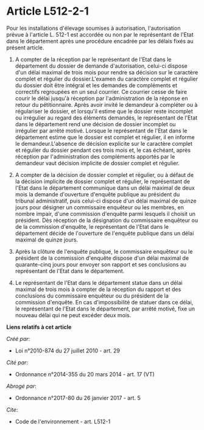 # Article L512-2-1

Pour les installations d'élevage soumises à autorisation, l'autorisation prévue à l'article L. 512-1 est accordée ou non par
le représentant de l'Etat dans le département après une procédure encadrée par les délais fixés au présent article. 

1. A compter de la réception par le représentant de l'Etat dans le département du dossier de demande d'autorisation, celui-ci
dispose d'un délai maximal de trois mois pour rendre sa décision sur le caractère complet et régulier du dossier.L'examen du
caractère complet et régulier du dossier doit être intégral et les demandes de compléments et correctifs regroupées en un
seul courrier. Ce courrier cesse de faire courir le délai jusqu'à réception par l'administration de la réponse en retour du
pétitionnaire. Après avoir invité le demandeur à compléter ou à régulariser le dossier, et lorsqu'il estime que le dossier
reste incomplet ou irrégulier au regard des éléments demandés, le représentant de l'Etat dans le département rend une
décision de dossier incomplet ou irrégulier par arrêté motivé. Lorsque le représentant de l'Etat dans le département estime
que le dossier est complet et régulier, il en informe le demandeur.L'absence de décision explicite sur le caractère complet
et régulier du dossier pendant ces trois mois et, le cas échéant, après réception par l'administration des compléments
apportés par le demandeur vaut décision implicite de dossier complet et régulier. 

2. A compter de la décision de dossier complet et régulier, ou à défaut de la décision implicite de dossier complet et
régulier, le représentant de l'Etat dans le département communique dans un délai maximal de deux mois la demande d'ouverture
d'enquête publique au président du tribunal administratif, puis celui-ci dispose d'un délai maximal de quinze jours pour
désigner un commissaire enquêteur ou les membres, en nombre impair, d'une commission d'enquête parmi lesquels il choisit un
président. Dès réception de la désignation du commissaire enquêteur ou de la commission d'enquête, le représentant de l'Etat
dans le département décide de l'ouverture de l'enquête publique dans un délai maximal de quinze jours. 

3. Après la clôture de l'enquête publique, le commissaire enquêteur ou le président de la commission d'enquête dispose d'un
délai maximal de quarante-cinq jours pour envoyer son rapport et ses conclusions au représentant de l'Etat dans le
département. 

4. Le représentant de l'Etat dans le département statue dans un délai maximal de trois mois à compter de la réception du
rapport et des conclusions du commissaire enquêteur ou du président de la commission d'enquête. En cas d'impossibilité de
statuer dans ce délai, le représentant de l'Etat dans le département, par arrêté motivé, fixe un nouveau délai qui ne peut
excéder deux mois.

**Liens relatifs à cet article**

_Créé par_:

  - Loi n°2010-874 du 27 juillet 2010 - art. 29

_Cité par_:

  - Ordonnance n°2014-355 du 20 mars 2014 - art. 17 (VT)

_Abrogé par_:

  - Ordonnance n°2017-80 du 26 janvier 2017 - art. 5

_Cite_:

  - Code de l'environnement - art. L512-1
